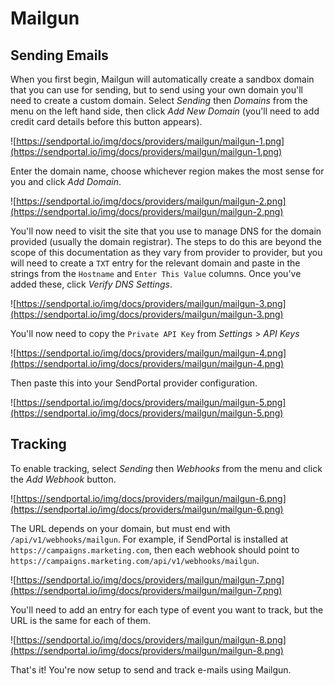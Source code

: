 # Mailgun

## Sending Emails

When you first begin, Mailgun will automatically create a sandbox domain that you can use for sending, but to send using your own domain you'll need to create a custom domain. Select _Sending_ then _Domains_ from the menu on the left hand side, then click _Add New Domain_ (you'll need to add credit card details before this button appears).

![https://sendportal.io/img/docs/providers/mailgun/mailgun-1.png](https://sendportal.io/img/docs/providers/mailgun/mailgun-1.png)

Enter the domain name, choose whichever region makes the most sense for you and click _Add Domain_.

![https://sendportal.io/img/docs/providers/mailgun/mailgun-2.png](https://sendportal.io/img/docs/providers/mailgun/mailgun-2.png)

You'll now need to visit the site that you use to manage DNS for the domain provided (usually the domain registrar). The steps to do this are beyond the scope of this documentation as they vary from provider to provider, but you will need to create a `TXT` entry for the relevant domain and paste in the strings from the `Hostname` and `Enter This Value` columns. Once you've added these, click _Verify DNS Settings_.

![https://sendportal.io/img/docs/providers/mailgun/mailgun-3.png](https://sendportal.io/img/docs/providers/mailgun/mailgun-3.png)

You'll now need to copy the `Private API Key` from _Settings_ > _API Keys_

![https://sendportal.io/img/docs/providers/mailgun/mailgun-4.png](https://sendportal.io/img/docs/providers/mailgun/mailgun-4.png)

Then paste this into your SendPortal provider configuration.

![https://sendportal.io/img/docs/providers/mailgun/mailgun-5.png](https://sendportal.io/img/docs/providers/mailgun/mailgun-5.png)

## Tracking

To enable tracking, select _Sending_ then _Webhooks_ from the menu and click the _Add Webhook_ button.

![https://sendportal.io/img/docs/providers/mailgun/mailgun-6.png](https://sendportal.io/img/docs/providers/mailgun/mailgun-6.png)

The URL depends on your domain, but must end with `/api/v1/webhooks/mailgun`. For example, if SendPortal is installed at `https://campaigns.marketing.com`, then each webhook should point to `https://campaigns.marketing.com/api/v1/webhooks/mailgun`.

![https://sendportal.io/img/docs/providers/mailgun/mailgun-7.png](https://sendportal.io/img/docs/providers/mailgun/mailgun-7.png)

You'll need to add an entry for each type of event you want to track, but the URL is the same for each of them.

![https://sendportal.io/img/docs/providers/mailgun/mailgun-8.png](https://sendportal.io/img/docs/providers/mailgun/mailgun-8.png)

That's it! You're now setup to send and track e-mails using Mailgun.
